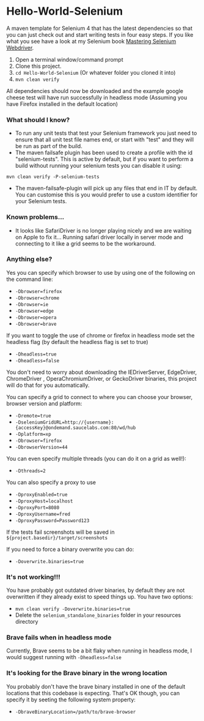 Hello-World-Selenium
=======================

A maven template for Selenium 4 that has the latest dependencies so that you can just check out and start writing tests in four easy steps. If you like what you see have a look at
my Selenium book [Mastering Selenium Webdriver](https://www.amazon.co.uk/Mastering-Selenium-WebDriver-Mark-Collin/dp/1784394351).

1. Open a terminal window/command prompt
2. Clone this project.
3. `cd Hello-World-Selenium` (Or whatever folder you cloned it into)
4. `mvn clean verify`

All dependencies should now be downloaded and the example google cheese test will have run successfully in headless mode (Assuming you have Firefox installed in the default
location)

### What should I know?

- To run any unit tests that test your Selenium framework you just need to ensure that all unit test file names end, or start with "test" and they will be run as part of the build.
- The maven failsafe plugin has been used to create a profile with the id "selenium-tests". This is active by default, but if you want to perform a build without running your
  selenium tests you can disable it using:
```shell
mvn clean verify -P-selenium-tests
```

- The maven-failsafe-plugin will pick up any files that end in IT by default. You can customise this is you would prefer to use a custom identifier for your Selenium tests.

### Known problems...

- It looks like SafariDriver is no longer playing nicely and we are waiting on Apple to fix it... Running safari driver locally in server mode and connecting to it like a grid
  seems to be the workaround.

### Anything else?

Yes you can specify which browser to use by using one of the following on the command line:

- `-Dbrowser=firefox`
- `-Dbrowser=chrome`
- `-Dbrowser=ie`
- `-Dbrowser=edge`
- `-Dbrowser=opera`
- `-Dbrowser=brave`

If you want to toggle the use of chrome or firefox in headless mode set the headless flag (by default the headless flag is set to true)

- `-Dheadless=true`
- `-Dheadless=false`

You don't need to worry about downloading the IEDriverServer, EdgeDriver, ChromeDriver , OperaChromiumDriver, or GeckoDriver binaries, this project will do that for you
automatically.

You can specify a grid to connect to where you can choose your browser, browser version and platform:

- `-Dremote=true`
- `-DseleniumGridURL=http://{username}:{accessKey}@ondemand.saucelabs.com:80/wd/hub`
- `-Dplatform=xp`
- `-Dbrowser=firefox`
- `-DbrowserVersion=44`

You can even specify multiple threads (you can do it on a grid as well!):

- `-Dthreads=2`

You can also specify a proxy to use

- `-DproxyEnabled=true`
- `-DproxyHost=localhost`
- `-DproxyPort=8080`
- `-DproxyUsername=fred`
- `-DproxyPassword=Password123`

If the tests fail screenshots will be saved in `${project.basedir}/target/screenshots`

If you need to force a binary overwrite you can do:

- `-Doverwrite.binaries=true`

### It's not working!!!

You have probably got outdated driver binaries, by default they are not overwritten if they already exist to speed things up. You have two options:

- `mvn clean verify -Doverwrite.binaries=true`
- Delete the `selenium_standalone_binaries` folder in your resources directory

### Brave fails when in headless mode

Currently, Brave seems to be a bit flaky when running in headless mode, I would suggest running with `-Dheadless=false`

### It's looking for the Brave binary in the wrong location

You probably don't have the brave binary installed in one of the default locations that this codebase is expecting.  That's OK though, you can specify it by seeting the following system property:

- `-DbraveBinaryLocation=/path/to/brave-browser`